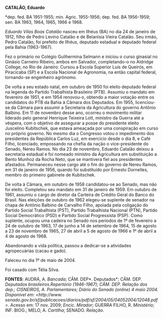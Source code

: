 **CATALÃO, Eduardo**

\*dep. fed. BA 1951-1955; min. Agric. 1955-1956; dep. fed. BA 1956-1959;
sen. BA 1963, 1964, 1965, 1966 e 1968.

*Eduardo Vilas Boas Catalão* nasceu em Ilhéus (BA) no dia 24 de janeiro
de 1912, filho de Pedro Levino Catalão e de Belanísia Vieira Catalão.
Seu irmão, Pedro Catalão, foi prefeito de Ilhéus, deputado estadual e
deputado federal pela Bahia (1963-1967).

Fez o primário no Colégio Guilhermina Selmann e iniciou o curso ginasial
no Ginásio Carneiro Ribeiro, ambos em Salvador, completando-o no
Aldridge College, no Rio de Janeiro. Cursou a Escola Superior Luís de
Queirós, em Piracicaba (SP) e a Escola Nacional de Agronomia, na então
capital federal, tornando-se engenheiro agrônomo.

De volta a seu estado natal, em outubro de 1950 foi eleito deputado
federal na legenda do Partido Trabalhista Brasileiro (PTB). Assumiu o
mandato em fevereiro de 1951, e em 1954 renovou-o, obtendo a maior
votação entre os candidatos do PTB da Bahia à Câmara dos Deputados. Em
1955, licenciou-se da Câmara para assumir a Secretaria da Agricultura do
governo Antônio Balbino. Em 11 de novembro desse ano, ocorreu o
movimento militar liderado pelo general Henrique Teixeira Lott, ministro
da Guerra até a véspera, com o objetivo de assegurar a posse do
presidente eleito Juscelino Kubitschek, que estava ameaçada por uma
conspiração em curso no próprio governo. No mesmo dia o Congresso votou
o impedimento dos presidentes da República Carlos Luz, em exercício
desde o dia 8, e Café Filho, licenciado, empossando na chefia da nação o
vice-presidente do Senado, Nereu Ramos. No dia 23 de novembro, Eduardo
Catalão deixou a secretaria estadual e foi nomeado ministro da
Agricultura em substituição a Bento Munhoz da Rocha Neto, que se
mantivera fiel aos presidentes afastados. Permaneceu nesse cargo até o
fim do governo de Nereu Ramos, em 31 de janeiro de 1956, quando foi
substituído por Ernesto Dornelles, membro do primeiro gabinete de
Kubitschek.

De volta à Câmara, em outubro de 1958 candidatou-se ao Senado, mas não
foi eleito. Completou seu mandato em 31 de janeiro de 1959. Em outubro
de 1961, assumiu o cargo de diretor da Carteira de Crédito Geral do
Banco do Brasil. Nas eleições de outubro de 1962 elegeu-se suplente de
senador na chapa de Antônio Balbino de Carvalho Filho, apoiada pela
coligação do Partido Social Trabalhista (PST), Partido Trabalhista
Nacional (PTN), Partido Social Democrático (PSD) e Partido Social
Progressista (PSP). Como suplente, ocupou uma cadeira no Senado nos
períodos de 1º de fevereiro a 24 de outubro de 1963, 17 de junho a 14 de
setembro de 1964, 15 de agosto a 23 de novembro de 1965, 27 de abril a 5
de agosto de 1966 e 1º de abril a 4 de agosto de 1968.

Abandonando a vida política, passou a dedicar-se a atividades
agropecuárias (cacau e gado).

Faleceu no dia 1º de maio de 2004.

Foi casado com Télia Silva.


**FONTES**: AUDRÁ, A. *Bancada*; CÂM. DEP*. Deputados*; CÂM. DEP.
*Deputados brasileiros.*Repertório (1946-1967); CÂM. DEP. *Relação dos
dep*.; CISNEIROS, A. *Parlamentares*; *Diário do Senado* (online) 4 maio
2004. Disponível em: \<http://www.
senado.gov.br/sf/publicacoes/diarios/pdf/sf/2004/05/04052004/12048.pdf*\>*.
Acesso em: 17 nov. 2009; *Encic. Mirador*; GUERRA FILHO, R.
*Ministério*; INF. BIOG.; MELO, A. *Cartilha*; SENADO. *Relação*.
